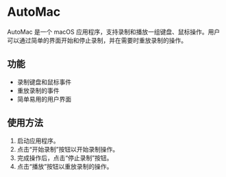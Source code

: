 # AutoMac

AutoMac 是一个 macOS 应用程序，支持录制和播放一组键盘、鼠标操作。用户可以通过简单的界面开始和停止录制，并在需要时重放录制的操作。

## 功能
- 录制键盘和鼠标事件
- 重放录制的事件
- 简单易用的用户界面

## 使用方法
1. 启动应用程序。
2. 点击“开始录制”按钮以开始录制操作。
3. 完成操作后，点击“停止录制”按钮。
4. 点击“播放”按钮以重放录制的操作。